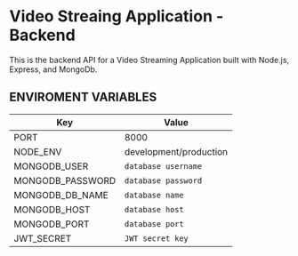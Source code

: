 # Video Streaing Application - Backend

This is the backend API for a Video Streaming Application built with Node.js, Express, and MongoDb.

## ENVIROMENT VARIABLES

| Key              | Value                  |
| ---------------- | ---------------------- |
| PORT             | 8000                   |
| NODE_ENV         | development/production |
| MONGODB_USER     | `database username`    |
| MONGODB_PASSWORD | `database password`    |
| MONGODB_DB_NAME  | `database name`        |
| MONGODB_HOST     | `database host`        |
| MONGODB_PORT     | `database port`        |
| JWT_SECRET       | `JWT secret key`       |
